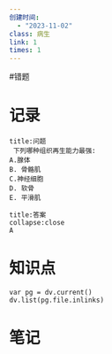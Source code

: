```yaml
---
创建时间:
  - "2023-11-02"
class: 病生
link: 1
times: 1
---
```

#错题


记录
==
```ad-question
title:问题
 下列哪种组织再生能力最强:
A.腺体
B. 骨骼肌
C.神经细胞
D. 软骨 
E. 平滑肌
```

```ad-note
title:答案
collapse:close
A
```

知识点
==
```dataviewjs
var pg = dv.current()
dv.list(pg.file.inlinks)
```

笔记
==